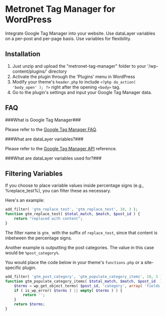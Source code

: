 Metronet Tag Manager for WordPress
====================

Integrate Google Tag Manager into your website.  Use dataLayer variables on a per-post and per-page basis.  Use variables for flexibility.

Installation
----------------------

1. Just unzip and upload the "metronet-tag-manager" folder to your '/wp-content/plugins/' directory
2. Activate the plugin through the 'Plugins' menu in WordPress
3. Modify your theme's `header.php` to include `<?php do_action( 'body_open' ); ?>` right after the opening `<body>` tag.
4. Go to the plugin's settings and input your Google Tag Manager data.

FAQ
-----------------------
###What is Google Tag Manager###

Please refer to the <a href="http://www.google.com/tagmanager/faq.html">Google Tag Manager FAQ</a>.

###What are dataLayer variables?###

Please refer to the <a href="https://developers.google.com/tag-manager/reference">Google Tag Manager API</a> reference.

###What are dataLayer variables used for?###

Filtering Variables
-----------------------
If you choose to place variable values inside percentage signs (e.g., %replace_test%), you can filter these as necessary.

Here's an example:
```php
add_filter( 'gtm_replace_test', 'gtm_replace_test', 10, 3 );
function gtm_replace_test( $total_match, $match, $post_id ) {
	return "replaced with content";
}
```

The filter name is `gtm_` with the suffix of `replace_test`, since that content is inbetween the percentage signs.

Another example is outputting the post categories. The value in this case would be `%post_category%`.

You would place the code below in your theme's `functions.php` or a site-specific plugin.

```php
add_filter( 'gtm_post_category', 'gtm_populate_category_items', 10, 3 );
function gtm_populate_category_items( $total_match, $match, $post_id  ) {
	$terms = wp_get_object_terms( $post_id, 'category', array( 'fields' => 'slugs' ) );
	if ( is_wp_error( $terms ) || empty( $terms ) ) {
		return '';
	}
	return $terms;
}
```
